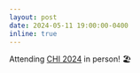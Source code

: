```yaml
---
layout: post
date: 2024-05-11 19:00:00-0400
inline: true
---
```


Attending [CHI 2024](https://chi2024.acm.org/) in person! 🏖️